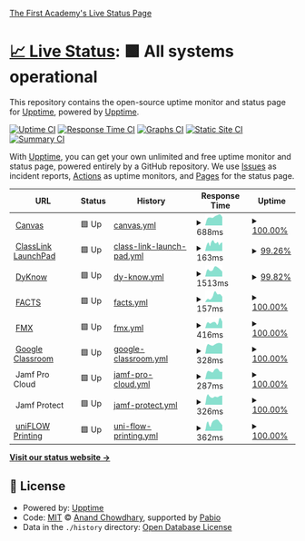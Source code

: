 [The First Academy's Live Status Page](https://status.thefirstacademy.org/)

# [📈 Live Status](<[https://upptime.github.io/upptime](https://status.thefirstacademy.org/)>): <!--live status--> **🟩 All systems operational**

This repository contains the open-source uptime monitor and status page for [Upptime](https://upptime.js.org), powered by [Upptime](https://github.com/upptime/upptime).

[![Uptime CI](https://github.com/KeitheMyers/tfaUptime/workflows/Uptime%20CI/badge.svg)](https://github.com/KeitheMyers/tfaUptime/actions?query=workflow%3A%22Uptime+CI%22)
[![Response Time CI](https://github.com/KeitheMyers/tfaUptime/workflows/Response%20Time%20CI/badge.svg)](https://github.com/KeitheMyers/tfaUptime/actions?query=workflow%3A%22Response+Time+CI%22)
[![Graphs CI](https://github.com/KeitheMyers/tfaUptime/workflows/Graphs%20CI/badge.svg)](https://github.com/KeitheMyers/tfaUptime/actions?query=workflow%3A%22Graphs+CI%22)
[![Static Site CI](https://github.com/KeitheMyers/tfaUptime/workflows/Static%20Site%20CI/badge.svg)](https://github.com/KeitheMyers/tfaUptime/actions?query=workflow%3A%22Static+Site+CI%22)
[![Summary CI](https://github.com/KeitheMyers/tfaUptime/workflows/Summary%20CI/badge.svg)](https://github.com/KeitheMyers/tfaUptime/actions?query=workflow%3A%22Summary+CI%22)

With [Upptime](https://upptime.js.org), you can get your own unlimited and free uptime monitor and status page, powered entirely by a GitHub repository. We use [Issues](https://github.com/upptime/upptime/issues) as incident reports, [Actions](https://github.com/KeitheMyers/tfaUptime/actions) as uptime monitors, and [Pages](https://upptime.github.io/upptime) for the status page.

<!--start: status pages-->
<!-- This summary is generated by Upptime (https://github.com/upptime/upptime) -->
<!-- Do not edit this manually, your changes will be overwritten -->
<!-- prettier-ignore -->
| URL | Status | History | Response Time | Uptime |
| --- | ------ | ------- | ------------- | ------ |
| <img alt="" src="https://icons.duckduckgo.com/ip3/thefirstacademy.instructure.com.ico" height="13"> [Canvas](https://thefirstacademy.instructure.com/) | 🟩 Up | [canvas.yml](https://github.com/i-TechSupport-orlando/tfaUptime/commits/HEAD/history/canvas.yml) | <details><summary><img alt="Response time graph" src="./graphs/canvas/response-time-week.png" height="20"> 688ms</summary><br><a href="https://status.thefirstacademy.org/history/canvas"><img alt="Response time 893" src="https://img.shields.io/endpoint?url=https%3A%2F%2Fraw.githubusercontent.com%2Fi-TechSupport-orlando%2FtfaUptime%2FHEAD%2Fapi%2Fcanvas%2Fresponse-time.json"></a><br><a href="https://status.thefirstacademy.org/history/canvas"><img alt="24-hour response time 655" src="https://img.shields.io/endpoint?url=https%3A%2F%2Fraw.githubusercontent.com%2Fi-TechSupport-orlando%2FtfaUptime%2FHEAD%2Fapi%2Fcanvas%2Fresponse-time-day.json"></a><br><a href="https://status.thefirstacademy.org/history/canvas"><img alt="7-day response time 688" src="https://img.shields.io/endpoint?url=https%3A%2F%2Fraw.githubusercontent.com%2Fi-TechSupport-orlando%2FtfaUptime%2FHEAD%2Fapi%2Fcanvas%2Fresponse-time-week.json"></a><br><a href="https://status.thefirstacademy.org/history/canvas"><img alt="30-day response time 852" src="https://img.shields.io/endpoint?url=https%3A%2F%2Fraw.githubusercontent.com%2Fi-TechSupport-orlando%2FtfaUptime%2FHEAD%2Fapi%2Fcanvas%2Fresponse-time-month.json"></a><br><a href="https://status.thefirstacademy.org/history/canvas"><img alt="1-year response time 868" src="https://img.shields.io/endpoint?url=https%3A%2F%2Fraw.githubusercontent.com%2Fi-TechSupport-orlando%2FtfaUptime%2FHEAD%2Fapi%2Fcanvas%2Fresponse-time-year.json"></a></details> | <details><summary><a href="https://status.thefirstacademy.org/history/canvas">100.00%</a></summary><a href="https://status.thefirstacademy.org/history/canvas"><img alt="All-time uptime 99.96%" src="https://img.shields.io/endpoint?url=https%3A%2F%2Fraw.githubusercontent.com%2Fi-TechSupport-orlando%2FtfaUptime%2FHEAD%2Fapi%2Fcanvas%2Fuptime.json"></a><br><a href="https://status.thefirstacademy.org/history/canvas"><img alt="24-hour uptime 100.00%" src="https://img.shields.io/endpoint?url=https%3A%2F%2Fraw.githubusercontent.com%2Fi-TechSupport-orlando%2FtfaUptime%2FHEAD%2Fapi%2Fcanvas%2Fuptime-day.json"></a><br><a href="https://status.thefirstacademy.org/history/canvas"><img alt="7-day uptime 100.00%" src="https://img.shields.io/endpoint?url=https%3A%2F%2Fraw.githubusercontent.com%2Fi-TechSupport-orlando%2FtfaUptime%2FHEAD%2Fapi%2Fcanvas%2Fuptime-week.json"></a><br><a href="https://status.thefirstacademy.org/history/canvas"><img alt="30-day uptime 99.86%" src="https://img.shields.io/endpoint?url=https%3A%2F%2Fraw.githubusercontent.com%2Fi-TechSupport-orlando%2FtfaUptime%2FHEAD%2Fapi%2Fcanvas%2Fuptime-month.json"></a><br><a href="https://status.thefirstacademy.org/history/canvas"><img alt="1-year uptime 99.96%" src="https://img.shields.io/endpoint?url=https%3A%2F%2Fraw.githubusercontent.com%2Fi-TechSupport-orlando%2FtfaUptime%2FHEAD%2Fapi%2Fcanvas%2Fuptime-year.json"></a></details>
| <img alt="" src="https://icons.duckduckgo.com/ip3/launchpad.classlink.com.ico" height="13"> [ClassLink LaunchPad](https://launchpad.classlink.com/thefirstacademy) | 🟩 Up | [class-link-launch-pad.yml](https://github.com/i-TechSupport-orlando/tfaUptime/commits/HEAD/history/class-link-launch-pad.yml) | <details><summary><img alt="Response time graph" src="./graphs/class-link-launch-pad/response-time-week.png" height="20"> 163ms</summary><br><a href="https://status.thefirstacademy.org/history/class-link-launch-pad"><img alt="Response time 174" src="https://img.shields.io/endpoint?url=https%3A%2F%2Fraw.githubusercontent.com%2Fi-TechSupport-orlando%2FtfaUptime%2FHEAD%2Fapi%2Fclass-link-launch-pad%2Fresponse-time.json"></a><br><a href="https://status.thefirstacademy.org/history/class-link-launch-pad"><img alt="24-hour response time 151" src="https://img.shields.io/endpoint?url=https%3A%2F%2Fraw.githubusercontent.com%2Fi-TechSupport-orlando%2FtfaUptime%2FHEAD%2Fapi%2Fclass-link-launch-pad%2Fresponse-time-day.json"></a><br><a href="https://status.thefirstacademy.org/history/class-link-launch-pad"><img alt="7-day response time 163" src="https://img.shields.io/endpoint?url=https%3A%2F%2Fraw.githubusercontent.com%2Fi-TechSupport-orlando%2FtfaUptime%2FHEAD%2Fapi%2Fclass-link-launch-pad%2Fresponse-time-week.json"></a><br><a href="https://status.thefirstacademy.org/history/class-link-launch-pad"><img alt="30-day response time 189" src="https://img.shields.io/endpoint?url=https%3A%2F%2Fraw.githubusercontent.com%2Fi-TechSupport-orlando%2FtfaUptime%2FHEAD%2Fapi%2Fclass-link-launch-pad%2Fresponse-time-month.json"></a><br><a href="https://status.thefirstacademy.org/history/class-link-launch-pad"><img alt="1-year response time 177" src="https://img.shields.io/endpoint?url=https%3A%2F%2Fraw.githubusercontent.com%2Fi-TechSupport-orlando%2FtfaUptime%2FHEAD%2Fapi%2Fclass-link-launch-pad%2Fresponse-time-year.json"></a></details> | <details><summary><a href="https://status.thefirstacademy.org/history/class-link-launch-pad">99.26%</a></summary><a href="https://status.thefirstacademy.org/history/class-link-launch-pad"><img alt="All-time uptime 99.79%" src="https://img.shields.io/endpoint?url=https%3A%2F%2Fraw.githubusercontent.com%2Fi-TechSupport-orlando%2FtfaUptime%2FHEAD%2Fapi%2Fclass-link-launch-pad%2Fuptime.json"></a><br><a href="https://status.thefirstacademy.org/history/class-link-launch-pad"><img alt="24-hour uptime 96.28%" src="https://img.shields.io/endpoint?url=https%3A%2F%2Fraw.githubusercontent.com%2Fi-TechSupport-orlando%2FtfaUptime%2FHEAD%2Fapi%2Fclass-link-launch-pad%2Fuptime-day.json"></a><br><a href="https://status.thefirstacademy.org/history/class-link-launch-pad"><img alt="7-day uptime 99.26%" src="https://img.shields.io/endpoint?url=https%3A%2F%2Fraw.githubusercontent.com%2Fi-TechSupport-orlando%2FtfaUptime%2FHEAD%2Fapi%2Fclass-link-launch-pad%2Fuptime-week.json"></a><br><a href="https://status.thefirstacademy.org/history/class-link-launch-pad"><img alt="30-day uptime 99.83%" src="https://img.shields.io/endpoint?url=https%3A%2F%2Fraw.githubusercontent.com%2Fi-TechSupport-orlando%2FtfaUptime%2FHEAD%2Fapi%2Fclass-link-launch-pad%2Fuptime-month.json"></a><br><a href="https://status.thefirstacademy.org/history/class-link-launch-pad"><img alt="1-year uptime 99.71%" src="https://img.shields.io/endpoint?url=https%3A%2F%2Fraw.githubusercontent.com%2Fi-TechSupport-orlando%2FtfaUptime%2FHEAD%2Fapi%2Fclass-link-launch-pad%2Fuptime-year.json"></a></details>
| <img alt="" src="https://icons.duckduckgo.com/ip3/dyknow.me.ico" height="13"> [DyKnow](https://dyknow.me/tfa) | 🟩 Up | [dy-know.yml](https://github.com/i-TechSupport-orlando/tfaUptime/commits/HEAD/history/dy-know.yml) | <details><summary><img alt="Response time graph" src="./graphs/dy-know/response-time-week.png" height="20"> 1513ms</summary><br><a href="https://status.thefirstacademy.org/history/dy-know"><img alt="Response time 870" src="https://img.shields.io/endpoint?url=https%3A%2F%2Fraw.githubusercontent.com%2Fi-TechSupport-orlando%2FtfaUptime%2FHEAD%2Fapi%2Fdy-know%2Fresponse-time.json"></a><br><a href="https://status.thefirstacademy.org/history/dy-know"><img alt="24-hour response time 3621" src="https://img.shields.io/endpoint?url=https%3A%2F%2Fraw.githubusercontent.com%2Fi-TechSupport-orlando%2FtfaUptime%2FHEAD%2Fapi%2Fdy-know%2Fresponse-time-day.json"></a><br><a href="https://status.thefirstacademy.org/history/dy-know"><img alt="7-day response time 1513" src="https://img.shields.io/endpoint?url=https%3A%2F%2Fraw.githubusercontent.com%2Fi-TechSupport-orlando%2FtfaUptime%2FHEAD%2Fapi%2Fdy-know%2Fresponse-time-week.json"></a><br><a href="https://status.thefirstacademy.org/history/dy-know"><img alt="30-day response time 829" src="https://img.shields.io/endpoint?url=https%3A%2F%2Fraw.githubusercontent.com%2Fi-TechSupport-orlando%2FtfaUptime%2FHEAD%2Fapi%2Fdy-know%2Fresponse-time-month.json"></a><br><a href="https://status.thefirstacademy.org/history/dy-know"><img alt="1-year response time 823" src="https://img.shields.io/endpoint?url=https%3A%2F%2Fraw.githubusercontent.com%2Fi-TechSupport-orlando%2FtfaUptime%2FHEAD%2Fapi%2Fdy-know%2Fresponse-time-year.json"></a></details> | <details><summary><a href="https://status.thefirstacademy.org/history/dy-know">99.82%</a></summary><a href="https://status.thefirstacademy.org/history/dy-know"><img alt="All-time uptime 99.96%" src="https://img.shields.io/endpoint?url=https%3A%2F%2Fraw.githubusercontent.com%2Fi-TechSupport-orlando%2FtfaUptime%2FHEAD%2Fapi%2Fdy-know%2Fuptime.json"></a><br><a href="https://status.thefirstacademy.org/history/dy-know"><img alt="24-hour uptime 98.75%" src="https://img.shields.io/endpoint?url=https%3A%2F%2Fraw.githubusercontent.com%2Fi-TechSupport-orlando%2FtfaUptime%2FHEAD%2Fapi%2Fdy-know%2Fuptime-day.json"></a><br><a href="https://status.thefirstacademy.org/history/dy-know"><img alt="7-day uptime 99.82%" src="https://img.shields.io/endpoint?url=https%3A%2F%2Fraw.githubusercontent.com%2Fi-TechSupport-orlando%2FtfaUptime%2FHEAD%2Fapi%2Fdy-know%2Fuptime-week.json"></a><br><a href="https://status.thefirstacademy.org/history/dy-know"><img alt="30-day uptime 99.87%" src="https://img.shields.io/endpoint?url=https%3A%2F%2Fraw.githubusercontent.com%2Fi-TechSupport-orlando%2FtfaUptime%2FHEAD%2Fapi%2Fdy-know%2Fuptime-month.json"></a><br><a href="https://status.thefirstacademy.org/history/dy-know"><img alt="1-year uptime 99.95%" src="https://img.shields.io/endpoint?url=https%3A%2F%2Fraw.githubusercontent.com%2Fi-TechSupport-orlando%2FtfaUptime%2FHEAD%2Fapi%2Fdy-know%2Fuptime-year.json"></a></details>
| <img alt="" src="https://icons.duckduckgo.com/ip3/renweb1.renweb.com.ico" height="13"> [FACTS](https://renweb1.renweb.com/renweb1/#/Home) | 🟩 Up | [facts.yml](https://github.com/i-TechSupport-orlando/tfaUptime/commits/HEAD/history/facts.yml) | <details><summary><img alt="Response time graph" src="./graphs/facts/response-time-week.png" height="20"> 157ms</summary><br><a href="https://status.thefirstacademy.org/history/facts"><img alt="Response time 173" src="https://img.shields.io/endpoint?url=https%3A%2F%2Fraw.githubusercontent.com%2Fi-TechSupport-orlando%2FtfaUptime%2FHEAD%2Fapi%2Ffacts%2Fresponse-time.json"></a><br><a href="https://status.thefirstacademy.org/history/facts"><img alt="24-hour response time 138" src="https://img.shields.io/endpoint?url=https%3A%2F%2Fraw.githubusercontent.com%2Fi-TechSupport-orlando%2FtfaUptime%2FHEAD%2Fapi%2Ffacts%2Fresponse-time-day.json"></a><br><a href="https://status.thefirstacademy.org/history/facts"><img alt="7-day response time 157" src="https://img.shields.io/endpoint?url=https%3A%2F%2Fraw.githubusercontent.com%2Fi-TechSupport-orlando%2FtfaUptime%2FHEAD%2Fapi%2Ffacts%2Fresponse-time-week.json"></a><br><a href="https://status.thefirstacademy.org/history/facts"><img alt="30-day response time 190" src="https://img.shields.io/endpoint?url=https%3A%2F%2Fraw.githubusercontent.com%2Fi-TechSupport-orlando%2FtfaUptime%2FHEAD%2Fapi%2Ffacts%2Fresponse-time-month.json"></a><br><a href="https://status.thefirstacademy.org/history/facts"><img alt="1-year response time 173" src="https://img.shields.io/endpoint?url=https%3A%2F%2Fraw.githubusercontent.com%2Fi-TechSupport-orlando%2FtfaUptime%2FHEAD%2Fapi%2Ffacts%2Fresponse-time-year.json"></a></details> | <details><summary><a href="https://status.thefirstacademy.org/history/facts">100.00%</a></summary><a href="https://status.thefirstacademy.org/history/facts"><img alt="All-time uptime 99.98%" src="https://img.shields.io/endpoint?url=https%3A%2F%2Fraw.githubusercontent.com%2Fi-TechSupport-orlando%2FtfaUptime%2FHEAD%2Fapi%2Ffacts%2Fuptime.json"></a><br><a href="https://status.thefirstacademy.org/history/facts"><img alt="24-hour uptime 100.00%" src="https://img.shields.io/endpoint?url=https%3A%2F%2Fraw.githubusercontent.com%2Fi-TechSupport-orlando%2FtfaUptime%2FHEAD%2Fapi%2Ffacts%2Fuptime-day.json"></a><br><a href="https://status.thefirstacademy.org/history/facts"><img alt="7-day uptime 100.00%" src="https://img.shields.io/endpoint?url=https%3A%2F%2Fraw.githubusercontent.com%2Fi-TechSupport-orlando%2FtfaUptime%2FHEAD%2Fapi%2Ffacts%2Fuptime-week.json"></a><br><a href="https://status.thefirstacademy.org/history/facts"><img alt="30-day uptime 100.00%" src="https://img.shields.io/endpoint?url=https%3A%2F%2Fraw.githubusercontent.com%2Fi-TechSupport-orlando%2FtfaUptime%2FHEAD%2Fapi%2Ffacts%2Fuptime-month.json"></a><br><a href="https://status.thefirstacademy.org/history/facts"><img alt="1-year uptime 100.00%" src="https://img.shields.io/endpoint?url=https%3A%2F%2Fraw.githubusercontent.com%2Fi-TechSupport-orlando%2FtfaUptime%2FHEAD%2Fapi%2Ffacts%2Fuptime-year.json"></a></details>
| <img alt="" src="https://icons.duckduckgo.com/ip3/tfa.gofmx.com.ico" height="13"> [FMX](https://tfa.gofmx.com/login) | 🟩 Up | [fmx.yml](https://github.com/i-TechSupport-orlando/tfaUptime/commits/HEAD/history/fmx.yml) | <details><summary><img alt="Response time graph" src="./graphs/fmx/response-time-week.png" height="20"> 416ms</summary><br><a href="https://status.thefirstacademy.org/history/fmx"><img alt="Response time 543" src="https://img.shields.io/endpoint?url=https%3A%2F%2Fraw.githubusercontent.com%2Fi-TechSupport-orlando%2FtfaUptime%2FHEAD%2Fapi%2Ffmx%2Fresponse-time.json"></a><br><a href="https://status.thefirstacademy.org/history/fmx"><img alt="24-hour response time 443" src="https://img.shields.io/endpoint?url=https%3A%2F%2Fraw.githubusercontent.com%2Fi-TechSupport-orlando%2FtfaUptime%2FHEAD%2Fapi%2Ffmx%2Fresponse-time-day.json"></a><br><a href="https://status.thefirstacademy.org/history/fmx"><img alt="7-day response time 416" src="https://img.shields.io/endpoint?url=https%3A%2F%2Fraw.githubusercontent.com%2Fi-TechSupport-orlando%2FtfaUptime%2FHEAD%2Fapi%2Ffmx%2Fresponse-time-week.json"></a><br><a href="https://status.thefirstacademy.org/history/fmx"><img alt="30-day response time 405" src="https://img.shields.io/endpoint?url=https%3A%2F%2Fraw.githubusercontent.com%2Fi-TechSupport-orlando%2FtfaUptime%2FHEAD%2Fapi%2Ffmx%2Fresponse-time-month.json"></a><br><a href="https://status.thefirstacademy.org/history/fmx"><img alt="1-year response time 544" src="https://img.shields.io/endpoint?url=https%3A%2F%2Fraw.githubusercontent.com%2Fi-TechSupport-orlando%2FtfaUptime%2FHEAD%2Fapi%2Ffmx%2Fresponse-time-year.json"></a></details> | <details><summary><a href="https://status.thefirstacademy.org/history/fmx">100.00%</a></summary><a href="https://status.thefirstacademy.org/history/fmx"><img alt="All-time uptime 99.93%" src="https://img.shields.io/endpoint?url=https%3A%2F%2Fraw.githubusercontent.com%2Fi-TechSupport-orlando%2FtfaUptime%2FHEAD%2Fapi%2Ffmx%2Fuptime.json"></a><br><a href="https://status.thefirstacademy.org/history/fmx"><img alt="24-hour uptime 100.00%" src="https://img.shields.io/endpoint?url=https%3A%2F%2Fraw.githubusercontent.com%2Fi-TechSupport-orlando%2FtfaUptime%2FHEAD%2Fapi%2Ffmx%2Fuptime-day.json"></a><br><a href="https://status.thefirstacademy.org/history/fmx"><img alt="7-day uptime 100.00%" src="https://img.shields.io/endpoint?url=https%3A%2F%2Fraw.githubusercontent.com%2Fi-TechSupport-orlando%2FtfaUptime%2FHEAD%2Fapi%2Ffmx%2Fuptime-week.json"></a><br><a href="https://status.thefirstacademy.org/history/fmx"><img alt="30-day uptime 100.00%" src="https://img.shields.io/endpoint?url=https%3A%2F%2Fraw.githubusercontent.com%2Fi-TechSupport-orlando%2FtfaUptime%2FHEAD%2Fapi%2Ffmx%2Fuptime-month.json"></a><br><a href="https://status.thefirstacademy.org/history/fmx"><img alt="1-year uptime 99.94%" src="https://img.shields.io/endpoint?url=https%3A%2F%2Fraw.githubusercontent.com%2Fi-TechSupport-orlando%2FtfaUptime%2FHEAD%2Fapi%2Ffmx%2Fuptime-year.json"></a></details>
| <img alt="" src="https://icons.duckduckgo.com/ip3/classroom.google.com.ico" height="13"> [Google Classroom](https://classroom.google.com) | 🟩 Up | [google-classroom.yml](https://github.com/i-TechSupport-orlando/tfaUptime/commits/HEAD/history/google-classroom.yml) | <details><summary><img alt="Response time graph" src="./graphs/google-classroom/response-time-week.png" height="20"> 328ms</summary><br><a href="https://status.thefirstacademy.org/history/google-classroom"><img alt="Response time 741" src="https://img.shields.io/endpoint?url=https%3A%2F%2Fraw.githubusercontent.com%2Fi-TechSupport-orlando%2FtfaUptime%2FHEAD%2Fapi%2Fgoogle-classroom%2Fresponse-time.json"></a><br><a href="https://status.thefirstacademy.org/history/google-classroom"><img alt="24-hour response time 336" src="https://img.shields.io/endpoint?url=https%3A%2F%2Fraw.githubusercontent.com%2Fi-TechSupport-orlando%2FtfaUptime%2FHEAD%2Fapi%2Fgoogle-classroom%2Fresponse-time-day.json"></a><br><a href="https://status.thefirstacademy.org/history/google-classroom"><img alt="7-day response time 328" src="https://img.shields.io/endpoint?url=https%3A%2F%2Fraw.githubusercontent.com%2Fi-TechSupport-orlando%2FtfaUptime%2FHEAD%2Fapi%2Fgoogle-classroom%2Fresponse-time-week.json"></a><br><a href="https://status.thefirstacademy.org/history/google-classroom"><img alt="30-day response time 376" src="https://img.shields.io/endpoint?url=https%3A%2F%2Fraw.githubusercontent.com%2Fi-TechSupport-orlando%2FtfaUptime%2FHEAD%2Fapi%2Fgoogle-classroom%2Fresponse-time-month.json"></a><br><a href="https://status.thefirstacademy.org/history/google-classroom"><img alt="1-year response time 842" src="https://img.shields.io/endpoint?url=https%3A%2F%2Fraw.githubusercontent.com%2Fi-TechSupport-orlando%2FtfaUptime%2FHEAD%2Fapi%2Fgoogle-classroom%2Fresponse-time-year.json"></a></details> | <details><summary><a href="https://status.thefirstacademy.org/history/google-classroom">100.00%</a></summary><a href="https://status.thefirstacademy.org/history/google-classroom"><img alt="All-time uptime 100.00%" src="https://img.shields.io/endpoint?url=https%3A%2F%2Fraw.githubusercontent.com%2Fi-TechSupport-orlando%2FtfaUptime%2FHEAD%2Fapi%2Fgoogle-classroom%2Fuptime.json"></a><br><a href="https://status.thefirstacademy.org/history/google-classroom"><img alt="24-hour uptime 100.00%" src="https://img.shields.io/endpoint?url=https%3A%2F%2Fraw.githubusercontent.com%2Fi-TechSupport-orlando%2FtfaUptime%2FHEAD%2Fapi%2Fgoogle-classroom%2Fuptime-day.json"></a><br><a href="https://status.thefirstacademy.org/history/google-classroom"><img alt="7-day uptime 100.00%" src="https://img.shields.io/endpoint?url=https%3A%2F%2Fraw.githubusercontent.com%2Fi-TechSupport-orlando%2FtfaUptime%2FHEAD%2Fapi%2Fgoogle-classroom%2Fuptime-week.json"></a><br><a href="https://status.thefirstacademy.org/history/google-classroom"><img alt="30-day uptime 100.00%" src="https://img.shields.io/endpoint?url=https%3A%2F%2Fraw.githubusercontent.com%2Fi-TechSupport-orlando%2FtfaUptime%2FHEAD%2Fapi%2Fgoogle-classroom%2Fuptime-month.json"></a><br><a href="https://status.thefirstacademy.org/history/google-classroom"><img alt="1-year uptime 99.99%" src="https://img.shields.io/endpoint?url=https%3A%2F%2Fraw.githubusercontent.com%2Fi-TechSupport-orlando%2FtfaUptime%2FHEAD%2Fapi%2Fgoogle-classroom%2Fuptime-year.json"></a></details>
| <img alt="" src="https://icons.duckduckgo.com/ip3/null.ico" height="13"> Jamf Pro Cloud | 🟩 Up | [jamf-pro-cloud.yml](https://github.com/i-TechSupport-orlando/tfaUptime/commits/HEAD/history/jamf-pro-cloud.yml) | <details><summary><img alt="Response time graph" src="./graphs/jamf-pro-cloud/response-time-week.png" height="20"> 287ms</summary><br><a href="https://status.thefirstacademy.org/history/jamf-pro-cloud"><img alt="Response time 325" src="https://img.shields.io/endpoint?url=https%3A%2F%2Fraw.githubusercontent.com%2Fi-TechSupport-orlando%2FtfaUptime%2FHEAD%2Fapi%2Fjamf-pro-cloud%2Fresponse-time.json"></a><br><a href="https://status.thefirstacademy.org/history/jamf-pro-cloud"><img alt="24-hour response time 249" src="https://img.shields.io/endpoint?url=https%3A%2F%2Fraw.githubusercontent.com%2Fi-TechSupport-orlando%2FtfaUptime%2FHEAD%2Fapi%2Fjamf-pro-cloud%2Fresponse-time-day.json"></a><br><a href="https://status.thefirstacademy.org/history/jamf-pro-cloud"><img alt="7-day response time 287" src="https://img.shields.io/endpoint?url=https%3A%2F%2Fraw.githubusercontent.com%2Fi-TechSupport-orlando%2FtfaUptime%2FHEAD%2Fapi%2Fjamf-pro-cloud%2Fresponse-time-week.json"></a><br><a href="https://status.thefirstacademy.org/history/jamf-pro-cloud"><img alt="30-day response time 334" src="https://img.shields.io/endpoint?url=https%3A%2F%2Fraw.githubusercontent.com%2Fi-TechSupport-orlando%2FtfaUptime%2FHEAD%2Fapi%2Fjamf-pro-cloud%2Fresponse-time-month.json"></a><br><a href="https://status.thefirstacademy.org/history/jamf-pro-cloud"><img alt="1-year response time 325" src="https://img.shields.io/endpoint?url=https%3A%2F%2Fraw.githubusercontent.com%2Fi-TechSupport-orlando%2FtfaUptime%2FHEAD%2Fapi%2Fjamf-pro-cloud%2Fresponse-time-year.json"></a></details> | <details><summary><a href="https://status.thefirstacademy.org/history/jamf-pro-cloud">100.00%</a></summary><a href="https://status.thefirstacademy.org/history/jamf-pro-cloud"><img alt="All-time uptime 99.97%" src="https://img.shields.io/endpoint?url=https%3A%2F%2Fraw.githubusercontent.com%2Fi-TechSupport-orlando%2FtfaUptime%2FHEAD%2Fapi%2Fjamf-pro-cloud%2Fuptime.json"></a><br><a href="https://status.thefirstacademy.org/history/jamf-pro-cloud"><img alt="24-hour uptime 100.00%" src="https://img.shields.io/endpoint?url=https%3A%2F%2Fraw.githubusercontent.com%2Fi-TechSupport-orlando%2FtfaUptime%2FHEAD%2Fapi%2Fjamf-pro-cloud%2Fuptime-day.json"></a><br><a href="https://status.thefirstacademy.org/history/jamf-pro-cloud"><img alt="7-day uptime 100.00%" src="https://img.shields.io/endpoint?url=https%3A%2F%2Fraw.githubusercontent.com%2Fi-TechSupport-orlando%2FtfaUptime%2FHEAD%2Fapi%2Fjamf-pro-cloud%2Fuptime-week.json"></a><br><a href="https://status.thefirstacademy.org/history/jamf-pro-cloud"><img alt="30-day uptime 99.89%" src="https://img.shields.io/endpoint?url=https%3A%2F%2Fraw.githubusercontent.com%2Fi-TechSupport-orlando%2FtfaUptime%2FHEAD%2Fapi%2Fjamf-pro-cloud%2Fuptime-month.json"></a><br><a href="https://status.thefirstacademy.org/history/jamf-pro-cloud"><img alt="1-year uptime 99.97%" src="https://img.shields.io/endpoint?url=https%3A%2F%2Fraw.githubusercontent.com%2Fi-TechSupport-orlando%2FtfaUptime%2FHEAD%2Fapi%2Fjamf-pro-cloud%2Fuptime-year.json"></a></details>
| <img alt="" src="https://icons.duckduckgo.com/ip3/null.ico" height="13"> Jamf Protect | 🟩 Up | [jamf-protect.yml](https://github.com/i-TechSupport-orlando/tfaUptime/commits/HEAD/history/jamf-protect.yml) | <details><summary><img alt="Response time graph" src="./graphs/jamf-protect/response-time-week.png" height="20"> 326ms</summary><br><a href="https://status.thefirstacademy.org/history/jamf-protect"><img alt="Response time 314" src="https://img.shields.io/endpoint?url=https%3A%2F%2Fraw.githubusercontent.com%2Fi-TechSupport-orlando%2FtfaUptime%2FHEAD%2Fapi%2Fjamf-protect%2Fresponse-time.json"></a><br><a href="https://status.thefirstacademy.org/history/jamf-protect"><img alt="24-hour response time 358" src="https://img.shields.io/endpoint?url=https%3A%2F%2Fraw.githubusercontent.com%2Fi-TechSupport-orlando%2FtfaUptime%2FHEAD%2Fapi%2Fjamf-protect%2Fresponse-time-day.json"></a><br><a href="https://status.thefirstacademy.org/history/jamf-protect"><img alt="7-day response time 326" src="https://img.shields.io/endpoint?url=https%3A%2F%2Fraw.githubusercontent.com%2Fi-TechSupport-orlando%2FtfaUptime%2FHEAD%2Fapi%2Fjamf-protect%2Fresponse-time-week.json"></a><br><a href="https://status.thefirstacademy.org/history/jamf-protect"><img alt="30-day response time 348" src="https://img.shields.io/endpoint?url=https%3A%2F%2Fraw.githubusercontent.com%2Fi-TechSupport-orlando%2FtfaUptime%2FHEAD%2Fapi%2Fjamf-protect%2Fresponse-time-month.json"></a><br><a href="https://status.thefirstacademy.org/history/jamf-protect"><img alt="1-year response time 323" src="https://img.shields.io/endpoint?url=https%3A%2F%2Fraw.githubusercontent.com%2Fi-TechSupport-orlando%2FtfaUptime%2FHEAD%2Fapi%2Fjamf-protect%2Fresponse-time-year.json"></a></details> | <details><summary><a href="https://status.thefirstacademy.org/history/jamf-protect">100.00%</a></summary><a href="https://status.thefirstacademy.org/history/jamf-protect"><img alt="All-time uptime 100.00%" src="https://img.shields.io/endpoint?url=https%3A%2F%2Fraw.githubusercontent.com%2Fi-TechSupport-orlando%2FtfaUptime%2FHEAD%2Fapi%2Fjamf-protect%2Fuptime.json"></a><br><a href="https://status.thefirstacademy.org/history/jamf-protect"><img alt="24-hour uptime 100.00%" src="https://img.shields.io/endpoint?url=https%3A%2F%2Fraw.githubusercontent.com%2Fi-TechSupport-orlando%2FtfaUptime%2FHEAD%2Fapi%2Fjamf-protect%2Fuptime-day.json"></a><br><a href="https://status.thefirstacademy.org/history/jamf-protect"><img alt="7-day uptime 100.00%" src="https://img.shields.io/endpoint?url=https%3A%2F%2Fraw.githubusercontent.com%2Fi-TechSupport-orlando%2FtfaUptime%2FHEAD%2Fapi%2Fjamf-protect%2Fuptime-week.json"></a><br><a href="https://status.thefirstacademy.org/history/jamf-protect"><img alt="30-day uptime 100.00%" src="https://img.shields.io/endpoint?url=https%3A%2F%2Fraw.githubusercontent.com%2Fi-TechSupport-orlando%2FtfaUptime%2FHEAD%2Fapi%2Fjamf-protect%2Fuptime-month.json"></a><br><a href="https://status.thefirstacademy.org/history/jamf-protect"><img alt="1-year uptime 100.00%" src="https://img.shields.io/endpoint?url=https%3A%2F%2Fraw.githubusercontent.com%2Fi-TechSupport-orlando%2FtfaUptime%2FHEAD%2Fapi%2Fjamf-protect%2Fuptime-year.json"></a></details>
| <img alt="" src="https://icons.duckduckgo.com/ip3/status.uniflowonline.com.ico" height="13"> [uniFLOW Printing](https://status.uniflowonline.com/) | 🟩 Up | [uni-flow-printing.yml](https://github.com/i-TechSupport-orlando/tfaUptime/commits/HEAD/history/uni-flow-printing.yml) | <details><summary><img alt="Response time graph" src="./graphs/uni-flow-printing/response-time-week.png" height="20"> 362ms</summary><br><a href="https://status.thefirstacademy.org/history/uni-flow-printing"><img alt="Response time 284" src="https://img.shields.io/endpoint?url=https%3A%2F%2Fraw.githubusercontent.com%2Fi-TechSupport-orlando%2FtfaUptime%2FHEAD%2Fapi%2Funi-flow-printing%2Fresponse-time.json"></a><br><a href="https://status.thefirstacademy.org/history/uni-flow-printing"><img alt="24-hour response time 243" src="https://img.shields.io/endpoint?url=https%3A%2F%2Fraw.githubusercontent.com%2Fi-TechSupport-orlando%2FtfaUptime%2FHEAD%2Fapi%2Funi-flow-printing%2Fresponse-time-day.json"></a><br><a href="https://status.thefirstacademy.org/history/uni-flow-printing"><img alt="7-day response time 362" src="https://img.shields.io/endpoint?url=https%3A%2F%2Fraw.githubusercontent.com%2Fi-TechSupport-orlando%2FtfaUptime%2FHEAD%2Fapi%2Funi-flow-printing%2Fresponse-time-week.json"></a><br><a href="https://status.thefirstacademy.org/history/uni-flow-printing"><img alt="30-day response time 298" src="https://img.shields.io/endpoint?url=https%3A%2F%2Fraw.githubusercontent.com%2Fi-TechSupport-orlando%2FtfaUptime%2FHEAD%2Fapi%2Funi-flow-printing%2Fresponse-time-month.json"></a><br><a href="https://status.thefirstacademy.org/history/uni-flow-printing"><img alt="1-year response time 284" src="https://img.shields.io/endpoint?url=https%3A%2F%2Fraw.githubusercontent.com%2Fi-TechSupport-orlando%2FtfaUptime%2FHEAD%2Fapi%2Funi-flow-printing%2Fresponse-time-year.json"></a></details> | <details><summary><a href="https://status.thefirstacademy.org/history/uni-flow-printing">100.00%</a></summary><a href="https://status.thefirstacademy.org/history/uni-flow-printing"><img alt="All-time uptime 100.00%" src="https://img.shields.io/endpoint?url=https%3A%2F%2Fraw.githubusercontent.com%2Fi-TechSupport-orlando%2FtfaUptime%2FHEAD%2Fapi%2Funi-flow-printing%2Fuptime.json"></a><br><a href="https://status.thefirstacademy.org/history/uni-flow-printing"><img alt="24-hour uptime 100.00%" src="https://img.shields.io/endpoint?url=https%3A%2F%2Fraw.githubusercontent.com%2Fi-TechSupport-orlando%2FtfaUptime%2FHEAD%2Fapi%2Funi-flow-printing%2Fuptime-day.json"></a><br><a href="https://status.thefirstacademy.org/history/uni-flow-printing"><img alt="7-day uptime 100.00%" src="https://img.shields.io/endpoint?url=https%3A%2F%2Fraw.githubusercontent.com%2Fi-TechSupport-orlando%2FtfaUptime%2FHEAD%2Fapi%2Funi-flow-printing%2Fuptime-week.json"></a><br><a href="https://status.thefirstacademy.org/history/uni-flow-printing"><img alt="30-day uptime 99.96%" src="https://img.shields.io/endpoint?url=https%3A%2F%2Fraw.githubusercontent.com%2Fi-TechSupport-orlando%2FtfaUptime%2FHEAD%2Fapi%2Funi-flow-printing%2Fuptime-month.json"></a><br><a href="https://status.thefirstacademy.org/history/uni-flow-printing"><img alt="1-year uptime 100.00%" src="https://img.shields.io/endpoint?url=https%3A%2F%2Fraw.githubusercontent.com%2Fi-TechSupport-orlando%2FtfaUptime%2FHEAD%2Fapi%2Funi-flow-printing%2Fuptime-year.json"></a></details>

<!--end: status pages-->

[**Visit our status website →**](https://upptime.github.io/upptime)

## 📄 License

- Powered by: [Upptime](https://github.com/upptime/upptime)
- Code: [MIT](./LICENSE) © [Anand Chowdhary](https://anandchowdhary.com), supported by [Pabio](https://pabio.com)
- Data in the `./history` directory: [Open Database License](https://opendatacommons.org/licenses/odbl/1-0/)
